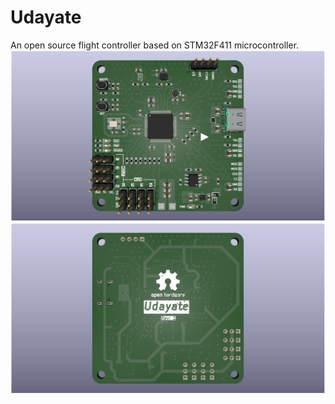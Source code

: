 # Udayate
An open source flight controller based on STM32F411 microcontroller.
![Front](/FrontRev2.png)
![Back](/BackRev2.png)

